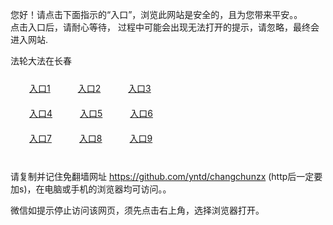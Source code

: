 您好！请点击下面指示的“入口”，浏览此网站是安全的，且为您带来平安。。 <br/>
点击入口后，请耐心等待， 过程中可能会出现无法打开的提示，请忽略，最终会进入网站. </br>

法轮大法在长春<br/>
<div style="padding:10px"><a style="margin:20px" target="_blank" href="https://d1wutn05oduky8.cloudfront.net/2Qpsp?effxsfth" id="ccLink1" rel="nofollow">入口1</a> <a target="_blank" style="margin:20px" href="https://d2dg7fhiwqyieq.cloudfront.net/2Qpsp?xlmthdw" id="ccLink2" rel="nofollow">入口2</a> <a style="margin:20px" target="_blank" href="https://d1utt3v7ag6yzr.cloudfront.net/2Qpsp?xqjve" id="ccLink3" rel="nofollow">入口3</a></div>

<div style="padding:10px" ><a style="margin:20px" target="_blank" href="https://d1wutn05oduky8.cloudfront.net/2Qpsp?effxsfth" id="ccLink4" rel="nofollow">入口4</a> <a style="margin:20px" href="https://d2dg7fhiwqyieq.cloudfront.net/2Qpsp?xlmthdw" target="_blank" id="ccLink5" rel="nofollow">入口5</a> <a style="margin:20px" href="https://d1utt3v7ag6yzr.cloudfront.net/2Qpsp?xqjve" target="_blank" id="ccLink6" rel="nofollow">入口6</a></div>

<div style="padding:10px"><a style="margin:20px" target="_blank" href="https://d1wutn05oduky8.cloudfront.net/2Qpsp?effxsfth" id="ccLink7" rel="nofollow">入口7</a> <a style="margin:20px" href="https://d2dg7fhiwqyieq.cloudfront.net/2Qpsp?xlmthdw" target="_blank" id="ccLink8" rel="nofollow">入口8</a> <a style="margin:20px" target="_blank" href="https://d1utt3v7ag6yzr.cloudfront.net/2Qpsp?xqjve" id="ccLink9" rel="nofollow">入口9</a></div>

<br/>



请复制并记住免翻墙网址 https://github.com/yntd/changchunzx (http后一定要加s)，在电脑或手机的浏览器均可访问。。<br/>

微信如提示停止访问该网页，须先点击右上角，选择浏览器打开。

